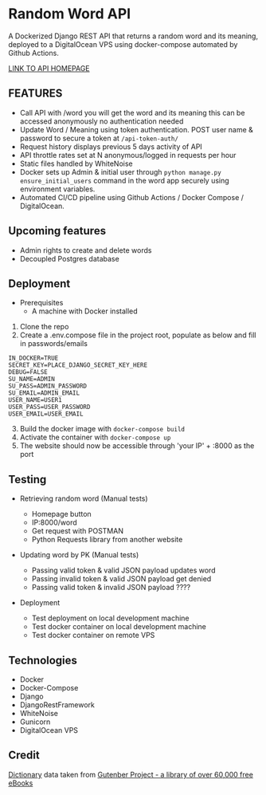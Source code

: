 # Random Word API

A Dockerized Django REST API that returns a random word and its meaning, deployed to a DigitalOcean VPS using docker-compose automated by Github Actions.

[LINK TO API HOMEPAGE](http://46.101.13.65:8000)

## FEATURES

- Call API with /word you will get the word and its meaning this can be accessed anonymously no authentication needed
- Update Word / Meaning using token authentication.  POST user name & password to secure a token at ``` /api-token-auth/ ```
- Request history displays previous 5 days activity of API
- API throttle rates set at N anonymous/logged in requests per hour
- Static files handled by WhiteNoise
- Docker sets up Admin & initial user through ```python manage.py ensure_initial_users``` command in the word app securely using environment variables.
- Automated CI/CD pipeline using Github Actions / Docker Compose / DigitalOcean.

## Upcoming features

- Admin rights to create and delete words
- Decoupled Postgres database

## Deployment

* Prerequisites
    * A machine with Docker installed

1. Clone the repo
1. Create a .env.compose file in the project root, populate as below and fill in passwords/emails
``` 
IN_DOCKER=TRUE
SECRET_KEY=PLACE_DJANGO_SECRET_KEY_HERE
DEBUG=FALSE
SU_NAME=ADMIN
SU_PASS=ADMIN_PASSWORD
SU_EMAIL=ADMIN_EMAIL
USER_NAME=USER1
USER_PASS=USER_PASSWORD
USER_EMAIL=USER_EMAIL
```
3. Build the docker image with ```docker-compose build```
4. Activate the container with ```docker-compose up```
5. The website should now be accessible through 'your IP' + :8000 as the port

## Testing

* Retrieving random word (Manual tests)
    * Homepage button
    * IP:8000/word
    * Get request with POSTMAN
    * Python Requests library from another website

* Updating word by PK (Manual tests)
    * Passing valid token & valid JSON payload updates word
    * Passing invalid token & valid JSON payload get denied
    * Passing valid token & invalid JSON payload ????

* Deployment
    * Test deployment on local development machine
    * Test docker container on local development machine
    * Test docker container on remote VPS

## Technologies

* Docker
* Docker-Compose
* Django
* DjangoRestFramework
* WhiteNoise
* Gunicorn
* DigitalOcean VPS

## Credit
[Dictionary](https://github.com/matthewreagan/WebstersEnglishDictionary) data taken from [Gutenber Project - a library of over 60,000 free eBooks](https://www.gutenberg.org/)
